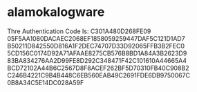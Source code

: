 # alamokalogware
Thre Authentication Code Is:
C301A480D268FE09
05F5AA1080DACAEC2068EF1858059259447DAF5C121D1AD7
B50211D842550D816A1F2DEC74707D33D92065FFB3B2FEC0
5CD156C0174D92A71AFAAE8275CB576B8BD1A84A3B2623D9
83BA834276AA2D99FE8D292C348471F42C101610A44665A4
BCD72102A44B6C2567D8F8ACEF262BF5D70310FB40C908B2
C246B4221C9B4B448C6EB560EAB49C2691FDE6DB9750067C
0B8A34C5E14DC028A59F
